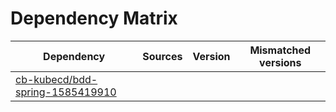 # Dependency Matrix

Dependency | Sources | Version | Mismatched versions
---------- | ------- | ------- | -------------------
[cb-kubecd/bdd-spring-1585419910](https://github.com/cb-kubecd/bdd-spring-1585419910.git) |  | []() | 

